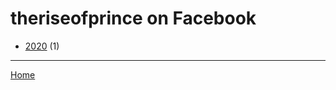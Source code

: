 # theriseofprince on Facebook

  * [2020](./theriseofprince-on-facebook-2020.md) (1)

----

[Home](../index.md)
